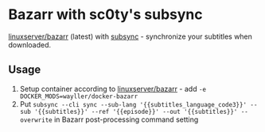 # Bazarr with sc0ty's subsync

[linuxserver/bazarr](https://hub.docker.com/r/linuxserver/bazarr) (latest) with [subsync](https://github.com/sc0ty/subsync) - synchronize your subtitles when downloaded.

## Usage

1. Setup container according to [linuxserver/bazarr](https://hub.docker.com/r/linuxserver/bazarr) - 
   add `-e DOCKER_MODS=wayller/docker-bazarr`
2. Put `subsync --cli sync --sub-lang '{{subtitles_language_code3}}' --sub '{{subtitles}}' --ref '{{episode}}' --out '{{subtitles}}' --overwrite` in Bazarr post-processing command setting
